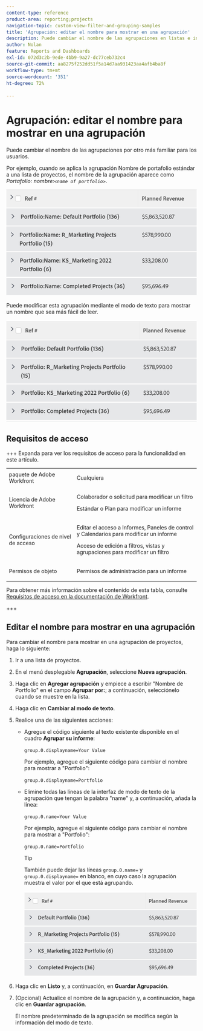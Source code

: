 ```yaml
---
content-type: reference
product-area: reporting;projects
navigation-topic: custom-view-filter-and-grouping-samples
title: 'Agrupación: editar el nombre para mostrar en una agrupación'
description: Puede cambiar el nombre de las agrupaciones en listas e informes por otro más familiar para los usuarios.
author: Nolan
feature: Reports and Dashboards
exl-id: 072d3c2b-9ede-4bb9-9a27-dc77ceb732c4
source-git-commit: aa8275f252dd51f5a14d7aa931423aa4afb4ba8f
workflow-type: tm+mt
source-wordcount: '351'
ht-degree: 72%

---
```


# Agrupación: editar el nombre para mostrar en una agrupación

<!--Audited: 01/2024-->

Puede cambiar el nombre de las agrupaciones por otro más familiar para los usuarios.

Por ejemplo, cuando se aplica la agrupación Nombre de portafolio estándar a una lista de proyectos, el nombre de la agrupación aparece como *Portafolio: nombre:`<name of portfolio>`*.

![Agrupación por nombre sin editar](assets/grouping-unedited-name-350x167.png)

Puede modificar esta agrupación mediante el modo de texto para mostrar un nombre que sea más fácil de leer.

![Agrupación por nombre editado](assets/grouping-edited-name-350x160.png)

## Requisitos de acceso

+++ Expanda para ver los requisitos de acceso para la funcionalidad en este artículo. 

<table style="table-layout:auto"> 
 <col> 
 <col> 
 <tbody> 
  <tr> 
   <td role="rowheader">paquete de Adobe Workfront</td> 
   <td> <p>Cualquiera</p> </td> 
  </tr> 
  <tr> 
   <td role="rowheader">Licencia de Adobe Workfront</td> 
   <td> 
   <p>Colaborador o solicitud para modificar un filtro </p>
   <p>Estándar o Plan para modificar un informe</p>
  </tr> 
  <tr> 
   <td role="rowheader">Configuraciones de nivel de acceso</td> 
   <td> <p>Editar el acceso a Informes, Paneles de control y Calendarios para modificar un informe</p> <p>Acceso de edición a filtros, vistas y agrupaciones para modificar un filtro</p> </td> 
  </tr> 
  <tr> 
   <td role="rowheader">Permisos de objeto</td> 
   <td> <p>Permisos de administración para un informe</p>  </td> 
  </tr> 
 </tbody> 
</table>

Para obtener más información sobre el contenido de esta tabla, consulte [Requisitos de acceso en la documentación de Workfront](/help/quicksilver/administration-and-setup/add-users/access-levels-and-object-permissions/access-level-requirements-in-documentation.md).

+++

## Editar el nombre para mostrar en una agrupación

Para cambiar el nombre para mostrar en una agrupación de proyectos, haga lo siguiente:

1. Ir a una lista de proyectos.
1. En el menú desplegable **Agrupación**, seleccione **Nueva agrupación**.

1. Haga clic en **Agregar agrupación** y empiece a escribir &quot;Nombre de Portfolio&quot; en el campo **Agrupar por:**; a continuación, selecciónelo cuando se muestre en la lista.

1. Haga clic en **Cambiar al modo de texto**.
1. Realice una de las siguientes acciones:

   * Agregue el código siguiente al texto existente disponible en el cuadro **Agrupar su informe**:


     `group.0.displayname=Your Value`


     Por ejemplo, agregue el siguiente código para cambiar el nombre para mostrar a &quot;Portfolio&quot;:

     `group.0.displayname=Portfolio`

   * Elimine todas las líneas de la interfaz de modo de texto de la agrupación que tengan la palabra &quot;name&quot; y, a continuación, añada la línea:

     `group.0.name=Your Value`

     Por ejemplo, agregue el siguiente código para cambiar el nombre para mostrar a &quot;Portfolio&quot;:

     `group.0.name=Portfolio`

     >[!TIP]
     >
     >También puede dejar las líneas `group.0.name=` y `group.0.displayname=` en blanco, en cuyo caso la agrupación muestra el valor por el que está agrupando.


     ![Agrupación por nombre editado sin nombre](assets/grouping-edited-name-no-name-350x162.png)

1. Haga clic en **Listo** y, a continuación, en **Guardar Agrupación**.
1. (Opcional) Actualice el nombre de la agrupación y, a continuación, haga clic en **Guardar agrupación**.

   El nombre predeterminado de la agrupación se modifica según la información del modo de texto.

